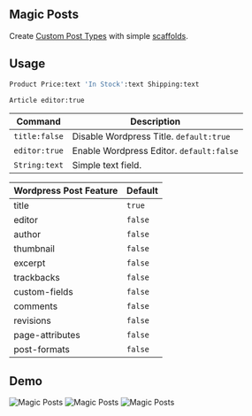 Magic Posts
--------

Create [Custom Post Types](http://codex.wordpress.org/Post_Types#Custom_Types) with simple [scaffolds](http://en.wikipedia.org/wiki/Scaffold_\(programming\)).

Usage
--------

```bash
Product Price:text 'In Stock':text Shipping:text
```

```bash
Article editor:true
```

Command | Description
--- | ---
`title:false` | Disable Wordpress Title. `default:true`
`editor:true` | Enable Wordpress Editor. `default:false`
`String:text` | Simple text field.

Wordpress Post Feature | Default
--- | ---
title | `true`
editor | `false`
author | `false`
thumbnail | `false`
excerpt | `false`
trackbacks | `false`
custom-fields | `false`
comments | `false`
revisions | `false`
page-attributes | `false`
post-formats | `false`

Demo
--------

![Magic Posts](http://gbaptista.com/images/m-p-01-s.png "Magic Posts")
![Magic Posts](http://gbaptista.com/images/m-p-02-s.png "Magic Posts")
![Magic Posts](http://gbaptista.com/images/m-p-03-s.png "Magic Posts")
